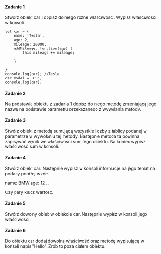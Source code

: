 #### Zadanie 1

Stwórz obiekt car i dopisz do niego różne właściwości. Wypisz właściwości w konsoli
```
let car = {
    name: 'Tesla',
    age: 2,
    mileage: 20000,
    addMileage: function(age) {
        this.mileage += mileage;
        
    }
    
}
console.log(car); //Tesla
car.model = 'C5';
console.log(car);

```

#### Zadanie 2

Na podstawie obiektu z zadania 1 dopisz do niego metodę zmieniającą jego nazwę na podstawie parametru przekazanego z wywołania metody.

#### Zadanie 3

Stwórz obiekt z metodą sumującą wszystkie liczby z tablicy podanej w parametrze w wywołaniu tej metody. Następnie metoda ta powinna zapisywać wynik we właściwości sum tego obiektu. Na koniec wypisz właściwość sum w konsoli.

#### Zadanie 4

Stwórz obiekt car. Następnie wypisz w konsoli informacje na jego temat na podany poniżej wzór:

name: BMW
age: 12
...

Czy pary klucz wartość.

#### Zadanie 5

Stwórz dowolny obiek w obiekcie car. Następnie wypisz w konsoli jego właściwości.

#### Zadanie 6

Do obiektu car dodaj dowolną właściwość oraz metodę wypisującą w konsoli napis "Hello". Zrób to poza ciałem obiektu.
